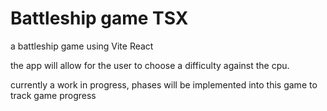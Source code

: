 # Battleship game TSX

a battleship game using Vite React

the app will allow for the user to choose a difficulty against the cpu.

currently a work in progress, phases will be implemented into this game to track game progress
